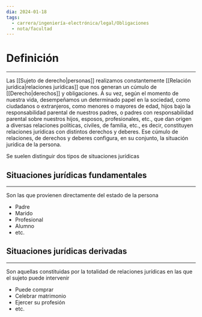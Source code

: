 ```yaml
---
dia: 2024-01-18
tags:
  - carrera/ingeniería-electrónica/legal/Obligaciones
  - nota/facultad
---
```

# Definición
---
Las [[Sujeto de derecho|personas]] realizamos constantemente [[Relación jurídica|relaciones jurídicas]] que nos generan un cúmulo de [[Derecho|derechos]] y obligaciones. A su vez, según el momento de nuestra vida, desempeñamos un determinado papel en la sociedad, como ciudadanos o extranjeros, como menores o mayores de edad, hijos bajo la responsabilidad parental de nuestros padres, o padres con responsabilidad parental sobre nuestros hijos, esposos, profesionales, etc., que dan origen a diversas relaciones políticas, civiles, de familia, etc., es decir, constituyen relaciones jurídicas con distintos derechos y deberes. Ese cúmulo de relaciones, de derechos y deberes configura, en su conjunto, la situación jurídica de la persona. 

Se suelen distinguir dos tipos de situaciones jurídicas
## Situaciones jurídicas fundamentales
---
Son las que provienen directamente del estado de la persona 
* Padre
* Marido
* Profesional
* Alumno
* etc.

## Situaciones jurídicas derivadas
---
Son aquellas constituidas por la totalidad de relaciones jurídicas en las que el sujeto puede intervenir
* Puede comprar
* Celebrar matrimonio
* Ejercer su profesión
* etc.